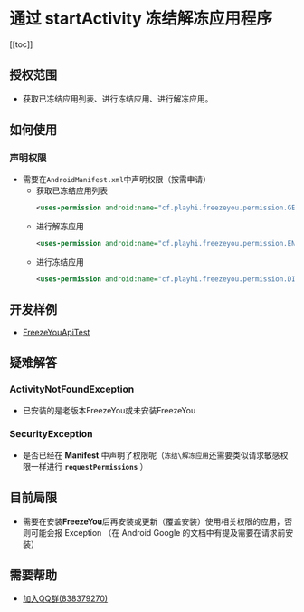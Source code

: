 # 通过 startActivity 冻结解冻应用程序
[[toc]]

## 授权范围
- 获取已冻结应用列表、进行冻结应用、进行解冻应用。

## 如何使用

### 声明权限
- 需要在`AndroidManifest.xml`中声明权限（按需申请）
  - 获取已冻结应用列表
    ``` xml
    <uses-permission android:name="cf.playhi.freezeyou.permission.GET_DISABLED_APPLICATIONS"/>
    ```
  - 进行解冻应用
    ``` xml
    <uses-permission android:name="cf.playhi.freezeyou.permission.ENABLE_APPLICATIONS"/>
    ```
  - 进行冻结应用
    ``` xml
    <uses-permission android:name="cf.playhi.freezeyou.permission.DISABLE_APPLICATIONS"/>
    ```

## 开发样例
- [FreezeYouApiTest](https://github.com/Playhi/FreezeYouApiTest)

## 疑难解答
### ActivityNotFoundException
- 已安装的是老版本FreezeYou或未安装FreezeYou

### SecurityException
- 是否已经在 **Manifest** 中声明了权限呢（`冻结\解冻应用`还需要类似请求敏感权限一样进行 **`requestPermissions`** ）

## 目前局限
- 需要在安装**FreezeYou**后再安装或更新（覆盖安装）使用相关权限的应用，否则可能会报 Exception （在 Android Google 的文档中有提及需要在请求前安装）

## 需要帮助
- [加入QQ群(838379270)](https://jq.qq.com/?_wv=1027&k=5vmxG1F)
